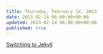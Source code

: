 ```yaml
---
title: Thursday, February 14, 2013
date: 2013-02-14 06:00:00+00:00
updated: 2013-02-14 06:00:00+00:00
published: true
---
```


[Switching to Jekyll](/switching-to-jekyll/)

